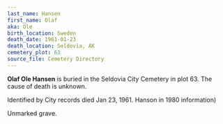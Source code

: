 ```yaml
---
last_name: Hansen
first_name: Olaf
aka: Ole
birth_location: Sweden
death_date: 1961-01-23
death_location: Seldovia, AK
cemetery_plot: 63
source_file: Cemetery Directory
---
```

**Olaf  Ole Hansen** is buried in the Seldovia City Cemetery in plot 63.  The cause of death is unknown.

Identified by City records died Jan 23, 1961. Hanson in 1980 information)

Unmarked grave.
